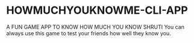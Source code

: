 # HOWMUCHYOUKNOWME-CLI-APP

A FUN GAME APP TO KNOW  HOW MUCH YOU KNOW SHRUTI
 You can always use this game to test your friends how well they know you.



